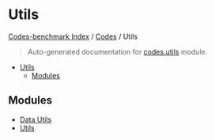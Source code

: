# Utils

[Codes-benchmark Index](../../README.md#codes-benchmark-index) / [Codes](../index.md#codes) / Utils

> Auto-generated documentation for [codes.utils](https://github.com/robin-janssen/CODES-Benchmark/blob/main/codes/utils/__init__.py) module.

- [Utils](#utils)
  - [Modules](#modules)

## Modules

- [Data Utils](./data_utils.md)
- [Utils](./utils.md)